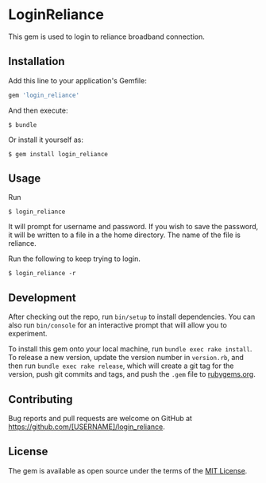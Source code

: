 # LoginReliance

This gem is used to login to reliance broadband connection.

## Installation

Add this line to your application's Gemfile:

```ruby
gem 'login_reliance'
```

And then execute:

    $ bundle

Or install it yourself as:

    $ gem install login_reliance

## Usage

Run

    $ login_reliance

It will prompt for username and password. If you wish to save the password, it will be written to a file in a the home directory. The name of the file is reliance.

Run the following to keep trying to login.

    $ login_reliance -r

## Development

After checking out the repo, run `bin/setup` to install dependencies. You can also run `bin/console` for an interactive prompt that will allow you to experiment.

To install this gem onto your local machine, run `bundle exec rake install`. To release a new version, update the version number in `version.rb`, and then run `bundle exec rake release`, which will create a git tag for the version, push git commits and tags, and push the `.gem` file to [rubygems.org](https://rubygems.org).

## Contributing

Bug reports and pull requests are welcome on GitHub at https://github.com/[USERNAME]/login_reliance.

## License

The gem is available as open source under the terms of the [MIT License](http://opensource.org/licenses/MIT).

